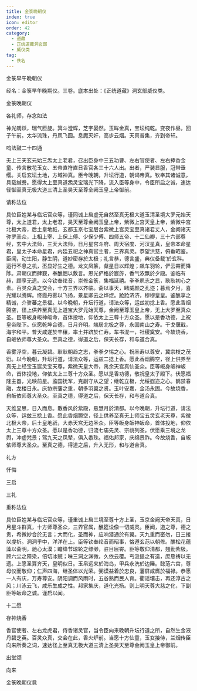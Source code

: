 ```yaml
---
title: 金箓晚朝仪
index: true
icon: editor
order: 42
category:
  - 道藏
  - 正统道藏洞玄部
  - 威仪类
tag:
  - 佚名
---
```


金箓早午晚朝仪  

经名：金箓早午晚期仪。三卷。底本出处：《正统道藏》洞玄部威仪类。  

金箓晚朝仪  

各礼师，存念如法  

神光朗跃，瑞气匝旋。箕斗澄辉，芝宇晏然。玉眸金真，宝坛纯乾。变夜作昼，回子午前。太华流珠，丹凤飞圆。息魔灭奸，高步云烟。天真普集，齐到帝轩。  

呜法鼓二十四通  

无上三天玄元始三炁太上老君，召出臣身中三五功曹、左右官使者、左右捧香金童、传言散花玉女、五帝直符直日香官各三十六人出。出者，严装显服，冠带垂缨。关启玄坛土地，方域神真。臣今晚朝，升坛行道，朝谒帝真。钦奉其诸诚意，具载缄誊。愿得太上至真道炁灵宝瑞光下降，流入臣等身中，令臣所启之诚，速达径御至真无极大道三清上圣昊天至尊全阙玉皇上帝御前。  

请称法位  

具位臣姓某与临坛官众等，谨同诚上启虚无自然至真无极大道玉清圣境大罗元始天尊，太上道君，太上老君，昊天至尊金阙玉皇上帝，紫微上宫天皇上帝，紫微中宫北极大帝，后土皇地祇，玄都玉京七宝层台紫微上宫灵宝至真诸君丈人，金阙诸天弥罗圣众，上相上宰、上保上傅、少保少傅、四师五帝、十二仙卿，三十六部尊经，玄中大法师，三天大法师，日月星宫斗府、周天宿度、河汉星真，皇帝本命星君，皇太子本命星君，内廷五祀之神真官主者，三界真灵。恭望洪慈，俯垂昭鉴。臣闻，动生阳，静生阴，道妙密存於太极；礼言恭，德言盛，典仪备载‘於玄科。运行不息之机，丕显好生之德。龙文凤篆，粲星日以辉煌；飙车羽轮，俨云霄而降陟。肃朝仪而肆觐，奉醮悃以敷言。恩光俨格於宸斿，香气浓飘於夕殿。鉴临有赫，顾享无遗。以今钦奉纶音，崇修金箓，集福延禧。拳拳夙志之显，耿耿初心之素。百灵众真之交会，十方三界以齐临。斋以事天，睹威颜之孔迩；暮焉夕月，喜光耀以腾辉。绛霞丹雾以飞扬，景星卿云之烨煜。跄跄济济，穆穆皇皇。鉴醮享之精诚，介骈蕃之景福。以今晚朝，升坛行道，请法众等，运兹初捻上香。愿此香烟腾空，径上供养至真无上道宝大罗元始天尊，金阙至尊玉皇上帝，无上大罗至真众圣。臣等皈身皈神皈命，首体投地，仰依太上三尊十方众圣。愿以是香功德，上祝皇帝陛下。伏愿乾坤合德，日月齐明。端居北极之尊，永固南山之寿。干戈偃戢，海宇和平。普天咸遂於丰穰，率土并跻於仁寿。车书混一，社稷奠安。今故烧香，自皈依师尊大圣众。至真之德，得道之后，保天长存，和与道合真。  

香雾浮空，暮云凝碧。耿耿朝趋之志，拳拳夕惕之心。祝圣寿以尊安，冀宗枝之茂衍。以今晚朝，升坛行道，请法众等，运兹二捻上香。愿此香烟腾空，径上供养至真无上经宝玉宸灵宝天尊，紫微天皇大帝，禹余天宫真仙圣众。臣等皈身皈神皈命，首体投地，仰依太上三尊十方众圣。愿以是香功德，敬祝皇太子殿下。伏愿福隆主器，光映前星。监国抚军，克副守从之望；继乾立极，允绥遐迩之心。鹤禁春融，龙楼日永。庆协宗藩之重，朝多羽翼之贤。玉叶安嘉，金汤永固。今故烧香，自皈依师尊大圣众。至真之德，得道之后，保天长存，和与道合真。  

天维显思，日入而息。散香风於紫殿，悬慧月於清都。以今晚朝，升坛行道，请法众等，运兹三捻上香。愿此香烟腾空，径上供养至真无上师宝五灵玄老天尊，紫微北极大帝，后土皇地祇，大赤天宫无边圣众。臣等皈身皈神皈命，首体投地，仰依太上三尊十方众圣。愿以是香功德，归流七庙先灵、宗祧列圣。伏愿乘三境之龙舆，冲虚梵景；驾九天之凤辇，俱入黍珠。福佑邦家，庆绵景祚。今故烧香，自皈依师尊大圣众。至真之德，得道之后，升入无形，和与道合真。  

礼方  

忏悔  

三启  

三礼  

重称法位  

具位臣姓某与临坛官众等，谨重诚上启三境至尊十方上圣，玉京金阙天帝天真，日月星斗群真，十方师尊圣众，三界官属，醮筵设像一切威灵。臣闻，道之尊，德之贵，希微妙合於无言；大而化，圣而神，应响潜通於有翼。天九重而密勿，日三接以虔祈。洞洞乎中，洋洋在上。臣等钦奉纶音而昭事，恪遵玄范以朝修。醮松花蕴藻以斋明，驰心太漠；瞻绛节琼轮之缥缈，驻目层霄。臣等敬仰清都，翘勤紫极。顾六尘之障染，倍切冰兢；味三洞之渊微，久依云覆。丐汲提之有造，庶恳祷以无遗。上愿圣算齐天，皇明似日。玉帛远来於海岛，甲兵永洗於边陲。懿范六宫，尊母仪而敬仰；仁声四海，继圣体以光荣。弼谟益着於忠良，藩屏咸膺於福禄。恭愿一人有庆，万寿尊安。阴阳调而风雨时，五谷熟而民人育。衢谣壤击，再还淳古之风；川泳云飞，咸乐生成之性。邦家集庆，道化光扬。则上明天尊大慈之化，下副臣等皈命之诚。谨启以闻。  

十二愿  

存神烧香  

香官使者、左右龙虎君，侍香诸灵官，当令臣向来晚朝升坛行道之所，自然生金液丹碧芝英。百灵众真，交会在此，香火炉前。当愿十方仙童，玉女接侍，兰烟传臣向来所奏之词，速达径上至真无极大道三清上圣昊天至尊金阙玉皇上帝御前。  

出堂颂  

向来  

金箓晚朝仪竟  
